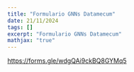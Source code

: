 ```yaml
---
title: "Formulario GNNs Datamecum"
date: 21/11/2024
tags: []
excerpt: "Formulario GNNs Datamecum"
mathjax: "true"
---
```


https://forms.gle/wdgQAi9ckBQ8GYMq5  
 
